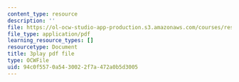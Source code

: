```yaml
---
content_type: resource
description: ''
file: https://ol-ocw-studio-app-production.s3.amazonaws.com/courses/res-18-009-learn-differential-equations-up-close-with-gilbert-strang-and-cleve-moler-fall-2015/94c0f5570a5430022f7a472a0b5d3005_GAOjfd5QJZE.pdf
file_type: application/pdf
learning_resource_types: []
resourcetype: Document
title: 3play pdf file
type: OCWFile
uid: 94c0f557-0a54-3002-2f7a-472a0b5d3005
---
```

